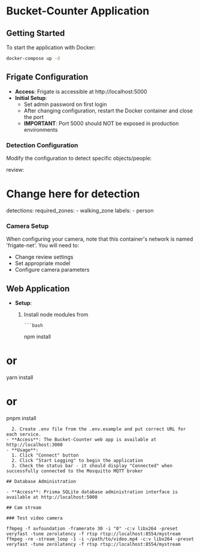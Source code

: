 # Bucket-Counter Application

## Getting Started

To start the application with Docker:

```bash
docker-compose up -d
```

## Frigate Configuration

- **Access**: Frigate is accessible at http://localhost:5000
- **Initial Setup**:
  - Set admin password on first login
  - After changing configuration, restart the Docker container and close the port
  - **IMPORTANT**: Port 5000 should NOT be exposed in production environments

### Detection Configuration

Modify the configuration to detect specific objects/people:

review:

# Change here for detection

detections:
required_zones: - walking_zone
labels: - person

### Camera Setup

When configuring your camera, note that this container's network is named 'frigate-net'. You will need to:

- Change review settings
- Set appropriate model
- Configure camera parameters

## Web Application

- **Setup**:

  1.  Install node modules from

          ```bash

      npm install

# or

yarn install

# or

pnpm install

```
  2. Create .env file from the .env.example and put correct URL for each service.
- **Access**: The Bucket-Counter web app is available at http://localhost:3000
- **Usage**:
  1. Click "Connect" button
  2. Click "Start Logging" to begin the application
  3. Check the status bar - it should display "Connected" when successfully connected to the Mosquitto MQTT broker

## Database Administration

- **Access**: Prisma SQLite database administration interface is available at http://localhost:5000

## Cam stream

### Test video camera

ffmpeg -f avfoundation -framerate 30 -i "0" -c:v libx264 -preset veryfast -tune zerolatency -f rtsp rtsp://localhost:8554/mystream
ffmpeg -re -stream_loop -1 -i ~/path/to/video.mp4 -c:v libx264 -preset veryfast -tune zerolatency -f rtsp rtsp://localhost:8554/mystream
```
